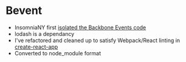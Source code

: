 # Bevent

- InsomniaNY first [isolated the Backbone Events code](https://github.com/InsomniaNY/BackboneEvents)
- lodash is a dependancy
- I've refactored and cleaned up to satisfy Webpack/React linting in [create-react-app](https://github.com/facebookincubator/create-react-app)
- Converted to node_module format